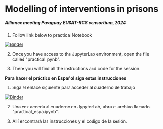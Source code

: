 # Modelling of interventions in prisons

##### Alliance meeting Paraguay EUSAT-RCS consortium, 2024

1) Follow link below to practical Notebook

[![Binder](https://mybinder.org/badge_logo.svg)](https://mybinder.org/v2/gh/juanvesga/TB_workshop/HEAD)

2) Once you have access to the JupyterLab environment, open the file called "practical.ipynb". 
   
3) There you will find all the instructions and code for the session. 


**Para hacer el práctico en Español siga estas instrucciones**

1) Siga el enlace siguiente para acceder al cuaderno de trabajo

[![Binder](https://mybinder.org/badge_logo.svg)](https://mybinder.org/v2/gh/juanvesga/TB_workshop/HEAD)

2) Una vez acceda al cuaderno en JypyterLab, abra el archivo llamado  "practical_espa.ipynb". 
   
3) Allí encontrará las instrucciones y el codigo de la sesión. 